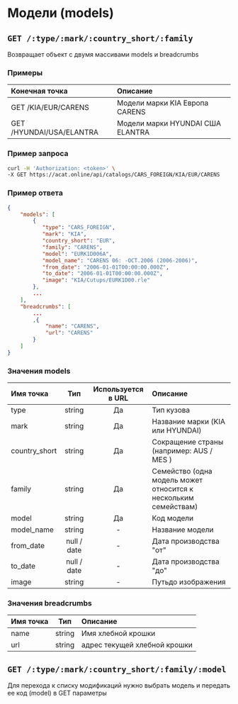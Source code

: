 # Модели (models)

## `GET /:type/:mark/:country_short/:family`

Возвращает объект с двумя массивами models и breadcrumbs

### Примеры

| Конечная точка | Описание |
| :---- | :--------------- |
| GET /KIA/EUR/CARENS | Модели марки KIA Европа CARENS |
| GET /HYUNDAI/USA/ELANTRA | Модели марки HYUNDAI США ELANTRA |

### Пример запроса

```bash
curl -H 'Authorization: <token>' \
-X GET https://acat.online/api/catalogs/CARS_FOREIGN/KIA/EUR/CARENS
```

### Пример ответа

```json
{
    "models": [
        {
           "type": "CARS_FOREIGN",
           "mark": "KIA",
           "country_short": "EUR",
           "family": "CARENS",
           "model": "EURK1D006A",
           "model_name": "CARENS 06: -OCT.2006 (2006-2006)",
           "from_date": "2006-01-01T00:00:00.000Z",
           "to_date": "2006-01-01T00:00:00.000Z",
           "image": "KIA/Cutups/EURK1D00.rle"
        },
        ...
    ],
    "breadcrumbs": [
        ...
        ,{
            "name": "CARENS",
            "url": "CARENS"
        }
    ]
}
```

### Значения models

| Имя точка | Тип | Используется в URL | Описание |
| :---- | :------: | :------: | :--------------- |
| type | string | Да | Тип кузова |
| mark | string | Да | Название марки (KIA или HYUNDAI) |
| country_short | string | Да | Сокращение страны (например: AUS / MES ) |
| family | string | Да | Семейство (одна модель может относится к нескольким семействам) |
| model | string | Да | Код модели |
| model_name | string | - | Название модели |
| from_date | null / date | - | Дата производства "от" |
| to_date | null / date | - | Дата производства "до" |
| image | string | - | Путьдо изображения |

### Значения breadcrumbs

| Имя точка | Тип | Описание |
| :---- | :------: | :--------------- |
| name | string | Имя хлебной крошки |
| url | string | адрес текущей хлебной крошки |


## `GET /:type/:mark/:country_short/:family/:model`

Для перехода к списку модификаций нужно выбрать модель и передать ее код (model) в GET параметры